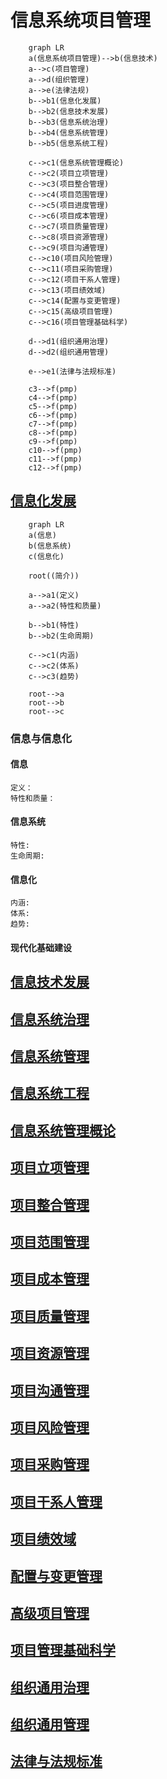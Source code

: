 # 信息系统项目管理

```mermaid
    graph LR
    a(信息系统项目管理)-->b(信息技术)
    a-->c(项目管理)
    a-->d(组织管理)
    a-->e(法律法规)
    b-->b1(信息化发展)
    b-->b2(信息技术发展)
    b-->b3(信息系统治理)
    b-->b4(信息系统管理)
    b-->b5(信息系统工程)

    c-->c1(信息系统管理概论)
    c-->c2(项目立项管理)
    c-->c3(项目整合管理)
    c-->c4(项目范围管理)
    c-->c5(项目进度管理)
    c-->c6(项目成本管理)
    c-->c7(项目质量管理)
    c-->c8(项目资源管理)
    c-->c9(项目沟通管理)
    c-->c10(项目风险管理)
    c-->c11(项目采购管理)
    c-->c12(项目干系人管理)
    c-->c13(项目绩效域)
    c-->c14(配置与变更管理)
    c-->c15(高级项目管理)
    c-->c16(项目管理基础科学)

    d-->d1(组织通用治理)
    d-->d2(组织通用管理)

    e-->e1(法律与法规标准)

    c3-->f(pmp)
    c4-->f(pmp)
    c5-->f(pmp)
    c6-->f(pmp)
    c7-->f(pmp)
    c8-->f(pmp)
    c9-->f(pmp)
    c10-->f(pmp)
    c11-->f(pmp)
    c12-->f(pmp)

```
## [信息化发展](信息化发展)
``` mermaid
    graph LR
    a(信息)
    b(信息系统)
    c(信息化)

    root((简介))

    a-->a1(定义)
    a-->a2(特性和质量)

    b-->b1(特性)
    b-->b2(生命周期)

    c-->c1(内涵)
    c-->c2(体系)
    c-->c3(趋势)

    root-->a
    root-->b
    root-->c

```
### 信息与信息化
#### 信息
    定义：
    特性和质量：
#### 信息系统
    特性:
    生命周期:
#### 信息化
    内涵:
    体系:
    趋势:
#### 现代化基础建设
    

## [信息技术发展](信息技术发展)
## [信息系统治理](信息系统治理)
## [信息系统管理](信息系统管理)
## [信息系统工程](信息系统工程)

## [信息系统管理概论](信息系统管理概论)
## [项目立项管理](项目立项管理)

## [项目整合管理](项目整合管理)
## [项目范围管理](项目范围管理)
## [项目成本管理](项目成本管理)
## [项目质量管理](项目质量管理)
## [项目资源管理](项目资源管理)
## [项目沟通管理](项目沟通管理)
## [项目风险管理](项目风险管理)
## [项目采购管理](项目采购管理)
## [项目干系人管理](项目干系人管理)
## [项目绩效域](项目绩效域)
## [配置与变更管理](配置与变更管理)
## [高级项目管理](高级项目管理)
## [项目管理基础科学](项目管理基础科学)

## [组织通用治理](组织通用治理)
## [组织通用管理](组织通用管理)
## [法律与法规标准](法律与法规标准)